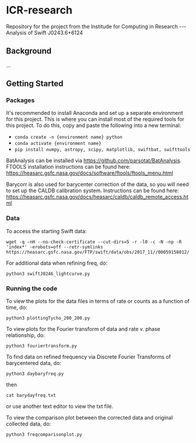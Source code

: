 # ICR-research
Repository for the project from the Institude for Computing in Research --- Analysis of Swift J0243.6+6124

## Background
...

## Getting Started

### Packages
It's recommended to install Anaconda and set up a separate environment for this project. This is where you can install most of the required tools for this project. To do this, copy and paste the following into a new terminal:
- `conda create -n {environment name} python`
- `conda activate {environment name}`
- `pip install numpy, astropy, scipy, matplotlib, swiftbat, swifttools`

BatAnalysis can be installed via https://github.com/parsotat/BatAnalysis. 
FTOOLS installation instructions can be found here: https://heasarc.gsfc.nasa.gov/docs/software/ftools/ftools_menu.html 

Barycorr is also used for barycenter correction of the data, so you will need to set up the CALDB calibration system. Instructions can be found here:  https://heasarc.gsfc.nasa.gov/docs/heasarc/caldb/caldb_remote_access.html

### Data

To access the starting Swift data: 
```
wget -q -nH --no-check-certificate --cut-dirs=5 -r -l0 -c -N -np -R 'index*' -erobots=off --retr-symlinks https://heasarc.gsfc.nasa.gov/FTP/swift/data/obs/2017_11//00059158012/
```

For additional data when refining freq, do:
```
python3 swiftJ0246_lightcurve.py
```

### Running the code

To view the plots for the data files in terms of rate or counts as a function of time, do:
```
python3 plottingTycho_200_200.py
```

To view plots for the Fourier transform of data and rate v. phase relationship, do:
```
python3 fouriertransform.py 
```

To find data on refined frequency via Discrete Fourier Transforms of barycentered data, do: 
```
python3 daybaryfreq.py
```
then 
```
cat barydayfreq.txt
```
or use another text editor to view the txt file. 

To view the comparison plot between the corrected data and original collected data, do: 
```
python3 freqcomparisonplot.py
```